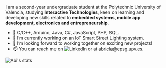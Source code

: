 I am a second-year undergraduate student at the Polytechnic University of Valencia, studying **Interactive Technologies**, keen on learning and developing new skills related to **embedded systems, mobile app development, electronics and entrepreneurship**. 

*   🌱 C/C++, Arduino, Java, C#, JavaScript, PHP, SQL.   
*   🔭 I’m currently working on an IoT Smart Street Lighting system.
*   👯 I’m looking forward to working together on exciting new projects!
*   📫 You can reach me on ![LinkedIn](https://www.linkedin.com/in/abidan-brito/) or at abricla@epsg.upv.es.

![Abi's stats](https://github-readme-stats.vercel.app/api?username=abidanBrito&show_icons=true&theme=dark)
